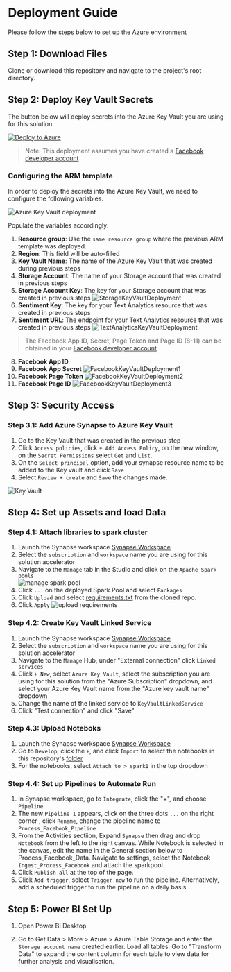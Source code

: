 # Deployment Guide 
Please follow the steps below to set up the Azure environment

## Step 1: Download Files
Clone or download this repository and navigate to the project's root directory.

## Step 2: Deploy Key Vault Secrets 
The button below will deploy secrets into the Azure Key Vault you are using for this solution:

[![Deploy to Azure](https://aka.ms/deploytoazurebutton)](https://portal.azure.com/#create/Microsoft.Template/uri/https%3A%2F%2Fraw.githubusercontent.com%2Fmarykolade%2FSocial-Media-Analytics-Facebook%2Fmain%2FDeployment%2Fdeploykeyvault.json)

> Note: This deployment assumes you have created a [Facebook developer account](https://developers.facebook.com/tools/)

### **Configuring the ARM template**
In order to deploy the secrets into the Azure Key Vault, we need to configure the following variables.

![Azure Key Vault deployment](./img/KeyVaultDeployment.png "Azure Key Vault Deployment") 

Populate the variables accordingly: 

1. **Resource group**: Use the `same resource group` where the previous ARM template was deployed.
2. **Region**: This field will be auto-filled
3. **Key Vault Name**: The name of the Azure Key Vault that was created during previous steps
4. **Storage Account**: The name of your Storage account that was created in previous steps 
5. **Storage Account Key**: The key for your Storage account that was created in previous steps 
![StorageKeyVaultDeployment](./img/StorageKeyVaultDeploy.png "StorageKeyVaultDeployment")
6. **Sentiment Key**: The key for your Text Analytics resource that was created in previous steps 
7. **Sentiment URL**: The endpoint for your Text Analytics resource that was created in previous steps 
![TextAnalyticsKeyVaultDeployment](./img/TextAnalyticsKeyVaultDeploy.png "TextAnalyticsKeyVaultDeployment")
 > The Facebook App ID, Secret, Page Token and Page ID (8-11) can be obtained in your [Facebook developer account](https://developers.facebook.com/tools/explorer/) 
8. **Facebook App ID**
9. **Facebook App Secret**
![FacebookKeyVaultDeployment1](./img/FacebookKeyVaultDeploy1.png "FacebookKeyVaultDeployment1")
10. **Facebook Page Token**
![FacebookKeyVaultDeployment2](./img/FacebookKeyVaultDeploy2.png "FacebookKeyVaultDeployment2")
11. **Facebook Page ID**
![FacebookKeyVaultDeployment3](./img/FacebookKeyVaultDeploy3.png "FacebookKeyVaultDeployment3")


## Step 3: Security Access
### Step 3.1: Add Azure Synapse to Azure Key Vault 
1. Go to the Key Vault that was created in the previous step 
2. Click `Access policies`, click `+ Add Access Policy`, on the new window, on the `Secret Permissions` select `Get` and `List`. 
3. On the `Select principal` option, add your synapse resource name to be added to the Key vault and click `Save`
4. Select `Review + create` and `Save` the changes made. 

![Key Vault](./img/KeyVaultSecrets.png)


## Step 4: Set up Assets and load Data

### Step 4.1: Attach libraries to spark cluster
1. Launch the Synapse workspace [Synapse Workspace](https://ms.web.azuresynapse.net/)
2. Select the `subscription` and `workspace` name you are using for this solution accelerator
3. Navigate to the `Manage` tab in the Studio and click on the `Apache Spark pools`  
![manage spark pool](./img/ManageSparkPool.png)
5. Click `...` on the deployed Spark Pool and select `Packages`
6. Click `Upload` and select [requirements.txt](https://github.com/microsoft/Azure-Social-Media-Analytics-Solution-Accelerator/main/Deployment/Code/requirements.txt) from the cloned repo.
7. Click `Apply`
![upload requirements](./img/Requirements.png)

### Step 4.2: Create Key Vault Linked Service 
1. Launch the Synapse workspace [Synapse Workspace](https://ms.web.azuresynapse.net/)
2. Select the `subscription` and `workspace` name you are using for this solution accelerator
3. Navigate to the `Manage` Hub, under "External connection" click `Linked services`
4. Click `+ New`, select `Azure Key Vault`, select the subscription you are using for this solution from the "Azure Subscription" dropdown, and select your Azure Key Vault name from the "Azure key vault name" dropdown
5. Change the name of the linked service to `KeyVaultLinkedService`
6. Click "Test connection" and click "Save"

### Step 4.3: Upload Noteboks
1. Launch the Synapse workspace [Synapse Workspace](https://ms.web.azuresynapse.net/)
2. Go to `Develop`, click the `+`, and click `Import` to select the notebooks in this repository's [folder](https://github.com/microsoft/Azure-Social-Media-Analytics-Solution-Accelerator/tree/main/Code/Notebooks)
3. For the notebooks, select `Attach to > spark1` in the top dropdown
<!-- 4. Configure the parameters in the notebook i.e. Key Vault Name and run each cell, ensure to get a permanent facebook token after which you can update the same in Azure Key Vault for subsequent use. Publish the changes upon completion. Data should now be available in the storage account, under `Tables`.
    * `Ingest_Process_Facebook.ipynb`
 -->

### Step 4.4: Set up Pipelines to Automate Run
1. In Synapse workspace, go to `Integrate`, click the "+", and choose `Pipeline`
2. The new `Pipeline 1` appears, click on the three dots `...` on the right corner , click `Rename`, change the pipeline name to `Process_Facebook_Pipeline`
3. From the Activities sectiion, Expand `Synapse` then drag and drop `Notebook` from the left to the right canvas. While Notebook is selected in the canvas, edit the name in the General section below to Process_Facebook_Data. Navigate to settings, select the Notebook `Ingest_Process_Facebook` and attach the sparkpool.
6. Click `Publish all` at the top of the page.
7. Click `Add trigger`, select `Trigger now` to run the pipeline.
Alternatively, add a scheduled trigger to run the pipeline on a daily basis


## Step 5: Power BI Set Up 
1. Open Power BI Desktop

2. Go to Get Data > More > Azure > Azure Table Storage and enter the `Storage account name` created earlier. Load all tables. Go to "Transform Data" to expand the content column for each table to view data for further analysis and visualisation.